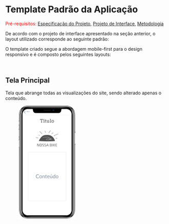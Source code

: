 # Template Padrão da Aplicação

<span style="color:red">Pré-requisitos: <a href="2-Especificação do Projeto.md"> Especificação do Projeto</a></span>, <a href="3-Projeto de Interface.md"> Projeto de Interface</a>, <a href="4-Metodologia.md"> Metodologia</a>

De acordo com o projeto de interface apresentado na seção anterior, o layout utilizado corresponde ao seguinte padrão:

O template criado segue a abordagem mobile-first para o design responsivo e é composto pelos seguintes layouts:

<br>

## Tela Principal 
Tela que abrange todas as visualizações do site, sendo alterado apenas o conteúdo.
<br>

<p>
 <img src="img\Wireframe atulizado\Template.png" width="180" hspace="40">
</p>

<br><br>



